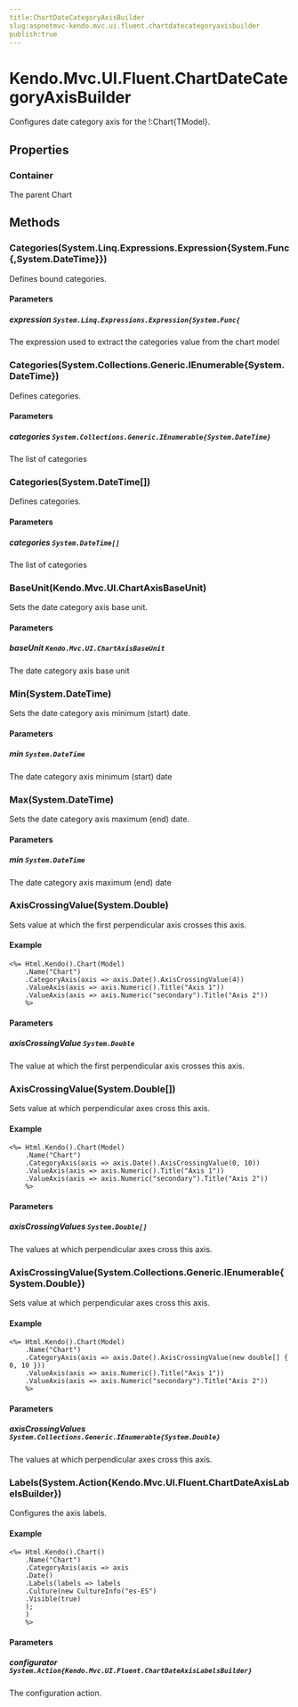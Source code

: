 ```yaml
---
title:ChartDateCategoryAxisBuilder
slug:aspnetmvc-kendo.mvc.ui.fluent.chartdatecategoryaxisbuilder
publish:true
---
```


# Kendo.Mvc.UI.Fluent.ChartDateCategoryAxisBuilder

Configures date category axis for the !:Chart{TModel}.

## Properties

### Container
The parent Chart

## Methods

### Categories(System.Linq.Expressions.Expression{System.Func{,System.DateTime}})
Defines bound categories.

#### Parameters

##### expression `System.Linq.Expressions.Expression{System.Func{`
The expression used to extract the categories value from the chart model

### Categories(System.Collections.Generic.IEnumerable{System.DateTime})
Defines categories.

#### Parameters

##### categories `System.Collections.Generic.IEnumerable{System.DateTime}`
The list of categories

### Categories(System.DateTime[])
Defines categories.

#### Parameters

##### categories `System.DateTime[]`
The list of categories

### BaseUnit(Kendo.Mvc.UI.ChartAxisBaseUnit)
Sets the date category axis base unit.

#### Parameters

##### baseUnit `Kendo.Mvc.UI.ChartAxisBaseUnit`
The date category axis base unit

### Min(System.DateTime)
Sets the date category axis minimum (start) date.

#### Parameters

##### min `System.DateTime`
The date category axis minimum (start) date

### Max(System.DateTime)
Sets the date category axis maximum (end) date.

#### Parameters

##### min `System.DateTime`
The date category axis maximum (end) date

### AxisCrossingValue(System.Double)
Sets value at which the first perpendicular axis crosses this axis.

#### Example
    <%= Html.Kendo().Chart(Model)
        .Name("Chart")
        .CategoryAxis(axis => axis.Date().AxisCrossingValue(4))
        .ValueAxis(axis => axis.Numeric().Title("Axis 1"))
        .ValueAxis(axis => axis.Numeric("secondary").Title("Axis 2"))
        %>

#### Parameters

##### axisCrossingValue `System.Double`
The value at which the first perpendicular axis crosses this axis.

### AxisCrossingValue(System.Double[])
Sets value at which perpendicular axes cross this axis.

#### Example
    <%= Html.Kendo().Chart(Model)
        .Name("Chart")
        .CategoryAxis(axis => axis.Date().AxisCrossingValue(0, 10))
        .ValueAxis(axis => axis.Numeric().Title("Axis 1"))
        .ValueAxis(axis => axis.Numeric("secondary").Title("Axis 2"))
        %>

#### Parameters

##### axisCrossingValues `System.Double[]`
The values at which perpendicular axes cross this axis.

### AxisCrossingValue(System.Collections.Generic.IEnumerable{System.Double})
Sets value at which perpendicular axes cross this axis.

#### Example
    <%= Html.Kendo().Chart(Model)
        .Name("Chart")
        .CategoryAxis(axis => axis.Date().AxisCrossingValue(new double[] { 0, 10 }))
        .ValueAxis(axis => axis.Numeric().Title("Axis 1"))
        .ValueAxis(axis => axis.Numeric("secondary").Title("Axis 2"))
        %>

#### Parameters

##### axisCrossingValues `System.Collections.Generic.IEnumerable{System.Double}`
The values at which perpendicular axes cross this axis.

### Labels(System.Action{Kendo.Mvc.UI.Fluent.ChartDateAxisLabelsBuilder})
Configures the axis labels.

#### Example
    <%= Html.Kendo().Chart()
        .Name("Chart")
        .CategoryAxis(axis => axis
        .Date()
        .Labels(labels => labels
        .Culture(new CultureInfo("es-ES")
        .Visible(true)
        );
        )
        %>

#### Parameters

##### configurator `System.Action{Kendo.Mvc.UI.Fluent.ChartDateAxisLabelsBuilder}`
The configuration action.